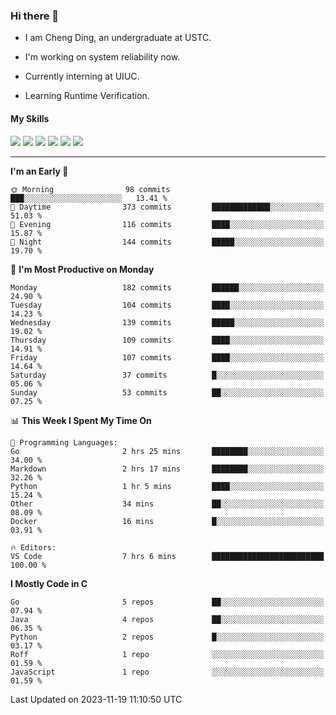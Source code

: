 ### Hi there 👋

* I am Cheng Ding, an undergraduate at USTC.
  
* I'm working on system reliability now.

* Currently interning at UIUC.

-  Learning Runtime Verification.

#### My Skills

![](https://img.shields.io/badge/C++-65318e?logo=cplusplus&logoColor=fff)
![](https://img.shields.io/badge/Python-3e74a2?logo=python&logoColor=fff)
![](https://img.shields.io/badge/C-5654a2?logo=c&logoColor=fff)
![](https://img.shields.io/badge/Go-00aaff?logo=go&logoColor=fff)
![](https://img.shields.io/badge/Docker-0088ff?logo=docker&logoColor=fff)
![](https://img.shields.io/badge/Apache-D22128?logo=apache&logoColor=fff)

---
<!--START_SECTION:waka-->
**I'm an Early 🐤** 

```text
🌞 Morning                98 commits          ███░░░░░░░░░░░░░░░░░░░░░░   13.41 % 
🌆 Daytime                373 commits         █████████████░░░░░░░░░░░░   51.03 % 
🌃 Evening                116 commits         ████░░░░░░░░░░░░░░░░░░░░░   15.87 % 
🌙 Night                  144 commits         █████░░░░░░░░░░░░░░░░░░░░   19.70 % 
```
📅 **I'm Most Productive on Monday** 

```text
Monday                   182 commits         ██████░░░░░░░░░░░░░░░░░░░   24.90 % 
Tuesday                  104 commits         ████░░░░░░░░░░░░░░░░░░░░░   14.23 % 
Wednesday                139 commits         █████░░░░░░░░░░░░░░░░░░░░   19.02 % 
Thursday                 109 commits         ████░░░░░░░░░░░░░░░░░░░░░   14.91 % 
Friday                   107 commits         ████░░░░░░░░░░░░░░░░░░░░░   14.64 % 
Saturday                 37 commits          █░░░░░░░░░░░░░░░░░░░░░░░░   05.06 % 
Sunday                   53 commits          ██░░░░░░░░░░░░░░░░░░░░░░░   07.25 % 
```


📊 **This Week I Spent My Time On** 

```text
💬 Programming Languages: 
Go                       2 hrs 25 mins       ████████░░░░░░░░░░░░░░░░░   34.00 % 
Markdown                 2 hrs 17 mins       ████████░░░░░░░░░░░░░░░░░   32.26 % 
Python                   1 hr 5 mins         ████░░░░░░░░░░░░░░░░░░░░░   15.24 % 
Other                    34 mins             ██░░░░░░░░░░░░░░░░░░░░░░░   08.09 % 
Docker                   16 mins             █░░░░░░░░░░░░░░░░░░░░░░░░   03.91 % 

🔥 Editors: 
VS Code                  7 hrs 6 mins        █████████████████████████   100.00 % 
```

**I Mostly Code in C** 

```text
Go                       5 repos             ██░░░░░░░░░░░░░░░░░░░░░░░   07.94 % 
Java                     4 repos             ██░░░░░░░░░░░░░░░░░░░░░░░   06.35 % 
Python                   2 repos             █░░░░░░░░░░░░░░░░░░░░░░░░   03.17 % 
Roff                     1 repo              ░░░░░░░░░░░░░░░░░░░░░░░░░   01.59 % 
JavaScript               1 repo              ░░░░░░░░░░░░░░░░░░░░░░░░░   01.59 % 
```




 Last Updated on 2023-11-19 11:10:50 UTC
<!--END_SECTION:waka-->

